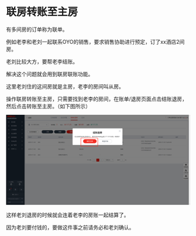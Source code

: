# 联房转账至主房

有多间房的订单称为联单。

例如老李和老刘一起联系OYO的销售，要求销售协助进行预定，订了xx酒店2间房。

老刘比较大方，要帮老李结账。

解决这个问题就会用到联房联账功能。

这里老刘住的这间房就是主房，老李的房间叫从房。

操作联房转账至主房，只需要找到老李的房间，在账单/退房页面点击结账退房，然后点击转账至主房。（如下图所示）

![&#x7ED3;&#x8D26;&#x9000;&#x623F;&#x5C06;&#x4ECE;&#x623F;&#x8F6C;&#x8D26;&#x81F3;&#x4E3B;&#x623F;](../../../.gitbook/assets/image%20%28761%29.png)

这样老刘退房的时候就会连着老李的房账一起结算了。

因为老刘要付钱的，要做这件事之前请务必和老刘确认。

